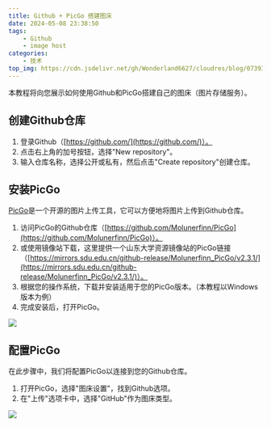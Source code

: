 ```yaml
---
title: Github + PicGo 搭建图床
date: 2024-05-08 23:38:50
tags:
    - Github
    - image host
categories:
    - 技术
top_img: https://cdn.jsdelivr.net/gh/Wonderland6627/cloudres/blog/07393c4437cc5e0cb7589e9194807fedd2cd0a3c.jpg
---
```


本教程将向您展示如何使用Github和PicGo搭建自己的图床（图片存储服务）。

## 创建Github仓库

1. 登录Github（[https://github.com/](https://github.com/)）。
2. 点击右上角的加号按钮，选择"New repository"。
3. 输入仓库名称，选择公开或私有，然后点击"Create repository"创建仓库。

## 安装PicGo

[PicGo](https://github.com/Molunerfinn/PicGo)是一个开源的图片上传工具，它可以方便地将图片上传到Github仓库。

1. 访问PicGo的Github仓库（[https://github.com/Molunerfinn/PicGo](https://github.com/Molunerfinn/PicGo)）。
2. 或使用镜像站下载，这里提供一个山东大学资源镜像站的PicGo链接（[https://mirrors.sdu.edu.cn/github-release/Molunerfinn_PicGo/v2.3.1/](https://mirrors.sdu.edu.cn/github-release/Molunerfinn_PicGo/v2.3.1/)）。
3. 根据您的操作系统，下载并安装适用于您的PicGo版本。（本教程以Windows版本为例）
4. 完成安装后，打开PicGo。

![](https://cdn.jsdelivr.net/gh/Wonderland6627/cloudres//blog/picgo-upload_main.png)

## 配置PicGo

在此步骤中，我们将配置PicGo以连接到您的Github仓库。

1. 打开PicGo，选择"图床设置"，找到Github选项。
2. 在"上传"选项卡中，选择"GitHub"作为图床类型。

![](https://cdn.jsdelivr.net/gh/Wonderland6627/cloudres//blog/pigo-github-settings.png)